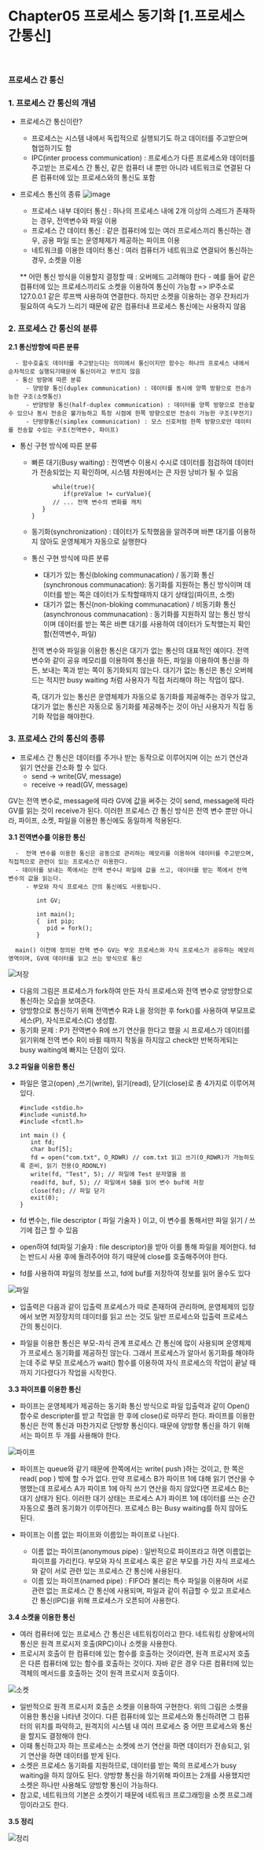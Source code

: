 # Chapter05 프로세스 동기화 [1.프로세스간통신] 

<br>

### 프로세스 간 통신
<h3>1.  프로세스 간 통신의 개념</h3>

   - 프로세스간 통신이란? 
      - 프로세스는 시스템 내에서 독립적으로 실행되기도 하고 데이터를 주고받으며 협업하기도 함 
      - IPC(inter process communication) : 프로세스가 다른 프로세스와 데이터를 주고받는 프로세스 간 통신, 같은 컴퓨터 내 뿐만 아니라 네트워크로 연결된 다른 컴퓨터에 있는 프로세스와의 통신도 포함

   - 프로세스 통신의 종류
      ![image](https://user-images.githubusercontent.com/93310395/183721451-3cd5a652-9c7c-4750-bef8-5bc062656247.png)

      - 프로세스 내부 데이터 통신 : 하나의 프로세스 내에 2개 이상의 스레드가 존재하는 경우, 전역변수와 파일 이용
      - 프로세스 간 데이터 통신 : 같은 컴퓨터에 있는 여러 프로세스끼리 통신하는 경우, 공용 파일 또는 운영체제가 제공하는 파이프 이용
      - 네트워크를 이용한 데이터 통신 : 여러 컴퓨터가 네트워크로 연결되어 통신하는 경우, 소켓을 이용

      ** 어떤 통신 방식을 이용할지 결정할 때 : 오버헤드 고려해야 한다
         - 예를 들어 같은 컴퓨터에 있는 프로세스끼리도 소켓을 이용하여 통신이 가능함 => IP주소로 127.0.0.1 같은 루프백 사용하여 연결한다. 하지만 소켓을 이용하는 경우 잔처리가 필요하여 속도가 느리기 때문에 같은 컴퓨터내 프로세스 통신에는 사용하지 않음 

<h3>2.  프로세스 간 통신의 분류</h3>
   <b>2.1 통신방향에 따른 분류</b>

      - 함수호출도 데이터를 주고받는다는 의미에서 통신이지만 함수는 하나의 프로세스 내에서 순차적으로 실행되기때문에 통신이라고 부르지 않음
      - 통신 방향에 따른 분류 
         - 양방향 통신(duplex communication) : 데이터를 동시에 양쪽 방향으로 전송가능한 구조(소켓통신)
         - 반양방향 통신(half-duplex communication) : 데이터를 양쪽 방향으로 전송할 수 있으나 동시 전송은 불가능하고 특정 시점에 한쪽 방향으로만 전송이 가능한 구조(무전기)
         - 단방향통신(simplex communication) : 모스 신호처럼 한쪽 방향으로만 데이터를 전송할 수있는 구조(전역변수, 파이프)
   
   - 통신 구현 방식에 따른 분류
      - 빠른 대기(Busy waiting) : 전역변수 이용시 수시로 데이터를 점검하여 데이터가 전송되었는 지 확인하며, 시스템 차원에서는 큰 자원 낭비가 될 수 있음 

                  while(true){
                     if(preValue != curValue){
                  // ... 전역 변수의 변화를 캐치
               }
            }

      - 동기화(synchronization) : 데이터가 도착했음을 알려주며 바쁜 대기를 이용하지 않아도 운영체제가 자동으로 실행한다

      - 통신 구현 방식에 따른 분류
         - 대기가 있는 통신(bloking communacation) / 동기화 통신(synchronous communacation): 동기화를 지원하는 통신 방식이며 데이터를 받는 쪽은 데이터가 도착할때까지 대기 상태임(파이프, 소켓)
         - 대기가 없는 통신(non-bloking communacation) / 비동기화 통신(asynchronous communacation) : 동기화를 지원하지 않는 통신 방식이며 데이터를 받는 쪽은 바쁜 대기를 사용하여 데이터가 도착했는지 확인함(전역변수, 파일)

         전역 변수와 파일을 이용한 통신은 대기가 없는 통신의 대표적인 예이다. 전역 변수와 같이 공유 메모리를 이용하여 통신을 하든, 파일을 이용하여 통신을 하든, 보내는 쪽과 받는 쪽이 동기화되지 않는다. 대기가 없는 통신은 통신 오버헤드는 적지만 busy waiting 처럼 사용자가 직접 처리해야 하는 작업이 많다.

         즉, 대기가 있는 통신은 운영체제가 자동으로 동기화를 제공해주는 경우가 많고, 대기가 없는 통신은 자동으로 동기화를 제공해주는 것이 아닌 사용자가 직접 동기화 작업을 해야한다.

<h3>3. 프로세스 간의 통신의 종류</h3>

   - 프로세스 간 통신은 데이터를 주거나 받는 동작으로 이루어지며 이는 쓰기 연산과 읽기 연산을 간소화 할 수 있다.
      - send -> write(GV, message)
      - receive -> read(GV, message)

   GV는 전역 변수로, message에 따라 GV에 값을 써주는 것이 send, message에 따라 GV를 읽는 것이 receive가 된다.
   이러한 프로세스 간 통신 방식은 전역 변수 뿐만 아니라, 파이프, 소켓, 파일을 이용한 통신에도 동일하게 적용된다.
   
   <b>3.1 전역변수를 이용한 통신</b> 

      -  전역 변수를 이용한 통신은 공동으로 관리하는 메모리를 이용하여 데이터를 주고받으며, 직접적으로 관련이 있는 프로세스간 이용한다.
      - 데이터를 보내는 쪽에서는 전역 변수나 파일에 값을 쓰고, 데이터를 받는 쪽에서 전역 변수의 값을 읽는다.
         - 부모와 자식 프로세스 간의 통신에도 사용됩니다.
         
            int GV;

            int main();
            {  int pip;
               pid = fork();
            }

      main() 이전에 정의된 전역 변수 GV는 부모 프로세스와 자식 프로세스가 공유하는 메모리 영역이며, GV에 데이터를 읽고 쓰는 방식으로 통신 

   ![저장](https://user-images.githubusercontent.com/93310395/183724018-211ce515-0da5-4606-9113-910be5084fb9.png)

   - 다음의 그림은 프로세스가 fork하여 만든 자식 프로세스와 전역 변수로 양방향으로 통신하는 모습을 보여준다. 
   - 양방향으로 통신하기 위해 전역변수 R과 L을 정의한 후 fork()를 사용하여 부모프로세스(P), 자식프로세스(C) 생성함.
   - 동기화 문제 : P가 전역변수 R에 쓰기 연산을 한다고 했을 시 프로세스가 데이터를 읽기위해 전역 변수 R이 바뀔 때까지 작동을 하지않고 check만 반복하게되는 busy waiting에 빠지는 단점이 있다.

  <b>3.2 파일을 이용한 통신</b>  

   - 파일은 열고(open) ,쓰기(write), 읽기(read), 닫기(close)로 총 4가지로 이루어져 있다.

         #include <stdio.h>
         #include <unistd.h>
         #include <fcntl.h>

         int main () {
            int fd;
            char buf[5];
            fd = open("com.txt", O_RDWR) // com.txt 읽고 쓰기(O_RDWR)가 가능하도록 준비, 읽기 전용(O_RDONLY)
            write(fd, "Test", 5); // 파일에 Test 문자열을 씀 
            read(fd, buf, 5); // 파일에서 5B를 읽어 변수 buf에 저장
            close(fd); // 파일 닫기 
            exit(0);
         }   
   - fd 변수는, file descriptor ( 파일 기술자 ) 이고, 이 변수를 통해서만 파일 읽기 / 쓰기에 접근 할 수 있음
   - open하여 fd(파일 기술자 : file descriptor)을 받아 이를 통해 파일을 제어한다. fd는 반드시 사용 후에 돌려주어야 하기 때문에 close를 호출해주어야 한다.
   - fd를 사용하여 파일의 정보를 쓰고, fd에 buf를 저장하여 정보를 읽어 올수도 있다

   ![파일](https://user-images.githubusercontent.com/93310395/183725160-77699caf-744b-4dcb-9f6d-6b6a186fd604.png)

   - 입출력은 다음과 같이 입출력 프로세스가 따로 존재하여 관리하며, 운영체제의 입장에서 보면 저장장치의 데이터를 읽고 쓰는 것도 일반 프로세스와 입출력 프로세스 간의 통신이다.

   - 파일을 이용한 통신은 부모-자식 관계 프로세스 간 통신에 많이 사용되며 운영체제가 프로세스 동기화를 제공하진 않는다. 그래서 프로세스가 알아서 동기화를 해야하는데 주로 부모 프로세스가 wait() 함수를 이용하여 자식 프로세스의 작업이 끝날 때까지 기다렸다가 작업을 시작한다.

<b>3.3 파이프를 이용한 통신</b> 

   - 파이프는 운영체제가 제공하는 동기화 통신 방식으로 파일 입출력과 같이 Open() 함수로 descripter를 받고 작업을 한 후에 close()로 마무리 한다. 파이프를 이용한 통신은 전역 통신과 마찬가지로 단방향 통신이다. 때문에 양방향 통신을 하기 위해서는 파이프 두 개를 사용해야 한다.

   ![파이프](https://user-images.githubusercontent.com/93310395/183725315-b4fef9eb-34fc-4501-9f4c-46ef0218b895.png)

   - 파이프는 queue와 같기 때문에 한쪽에서는 write( push )하는 것이고, 한 쪽은 read( pop ) 밖에 할 수가 없다. 만약 프로세스 B가 파이프 1에 대해 읽기 연산을 수행했는데 프로세스 A가 파이프 1에 아직 쓰기 연산을 하지 않았다면 프로세스 B는 대기 상태가 된다. 이러한 대기 상태는 프로세스 A가 파이프 1에 데이터를 쓰는 순간 자동으로 풀려 동기화가 이루어진다. 프로세스 B는 Busy waiting를 하지 않아도 된다.

   - 파이프는 이름 없는 파이프와 이름있는 파이프로 나뉜다.
      - 이름 없는 파이프(anonymous pipe) : 일반적으로 파이프라고 하면 이름없는 파이프를 가리킨다. 부모와 자식 프로세스 혹은 같은 부모를 가진 자식 프로세스와 같이 서로 관련 있는 프로세스 간 통신에 사용된다.
      - 이름 있는 파이프(named pipe) : FIFO라 불리는 특수 파일을 이용하며 서로 관련 없는 프로세스 간 통신에 사용되며, 파일과 같이 취급할 수 있고 프로세스 간 통신(IPC)을 위해 프로세스가 오픈되어 사용한다.


<b>3.4 소켓을 이용한 통신</b> 

   - 여러 컴퓨터에 있는 프로세스 간 통신은 네트워킹이라고 한다. 네트워킹 상황에서의 통신은 원격 프로시저 호출(RPC)이나 소켓을 사용한다. 
   - 프로시저 호출이 한 컴퓨터에 있는 함수를 호출하는 것이라면, 원격 프로시저 호출은 다른 컴퓨터에 있는 함수를 호출하는 것이다. 자바 같은 경우 다른 컴퓨터에 있는 객체의 메서드를 호출하는 것이 원격 프로시저 호출이다.

   ![소켓](https://user-images.githubusercontent.com/93310395/183725409-a89708fd-acf5-4e5e-b35d-f75f06dcbeed.png)

   - 일반적으로 원격 프로시저 호출은 소켓을 이용하여 구현한다. 위의 그림은 소켓을 이용한 통신을 나타낸 것이다. 다른 컴퓨터에 있는 프로세스와 통신하려면 그 컴퓨터의 위치를 파악하고, 원격지의 시스템 내 여러 프로세스 중 어떤 프로세스와 통신을 할지도 결정해야 한다.
   - 이때 통신하고자 하는 프로세스는 소켓에 쓰기 연산을 하면 데이터가 전송되고, 읽기 연산을 하면 데이터를 받게 된다.
   - 소켓은 프로세스 동기화를 지원하므로, 데이터를 받는 쪽의 프로세스가 busy waiting을 하지 않아도 된다. 양방향 통신을 하기위해 파이프는 2개를 사용했지만 소켓은 하나만 사용해도 양방향 통신이 가능하다.
   - 참고로, 네트워크의 기본은 소켓이기 때문에 네트워크 프로그래밍을 소켓 프로그래밍이라고도 한다.

<b>3.5 정리</b> 

   ![정리](https://user-images.githubusercontent.com/93310395/183725734-2c4a6859-2fa0-4c03-9f4d-52d3645709c7.png)



``` 